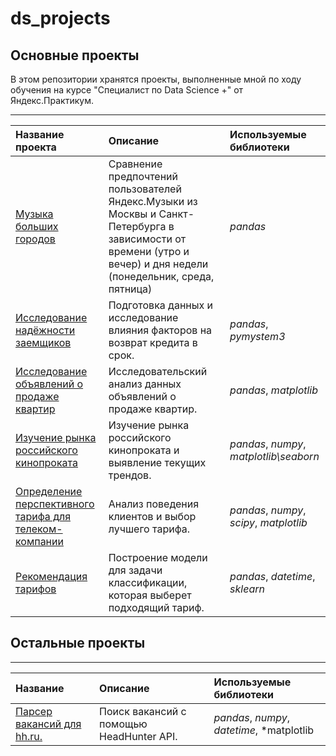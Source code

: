 # ds_projects

## Основные проекты

В этом репозитории хранятся проекты, выполненные мной по ходу обучения на курсе "Специалист по Data Science +" от Яндекс.Практикум.
<hr>

| Название проекта | Описание | Используемые библиотеки | 
| :---------------------- | :---------------------- | :---------------------- |
| [Музыка больших городов](big_cities_music) | Сравнение предпочтений пользователей Яндекс.Музыки из Москвы и Санкт-Петербурга в зависимости от времени (утро и вечер) и дня недели (понедельник, среда, пятница)| *pandas* |
| [Исследование надёжности заемщиков](borrowers_reliability) | Подготовка данных и исследование влияния факторов на возврат кредита в срок. | *pandas*, *pymystem3* |
| [Исследование объявлений о продаже квартир](apartments_sales) | Исследовательский анализ данных объявлений о продаже квартир. | *pandas*, *matplotlib* |
| [Изучение рынка российского кинопроката](mkrf_films) | Изучение рынка российского кинопроката и выявление текущих трендов. | *pandas*, *numpy*, *matplotlib\seaborn* |
| [Определение перспективного тарифа для телеком-компании](prospective_tariff) | Анализ поведения клиентов и выбор лучшего тарифа. | *pandas*, *numpy*, *scipy*, *matplotlib* |
| [Рекомендация тарифов](tariff_recommendation) | Построение модели для задачи классификации, которая выберет подходящий тариф. | *pandas*, *datetime*, *sklearn* |

## Остальные проекты
<hr>

| Название | Описание | Используемые библиотеки | 
| :---------------------- | :---------------------- | :---------------------- |
| [Парсер вакансий для hh.ru.](parser_hh) | Поиск вакансий с помощью HeadHunter API. | *pandas*, *numpy*, *datetime*, *matplotlib|seaborn*, 'json', *IPython* |
